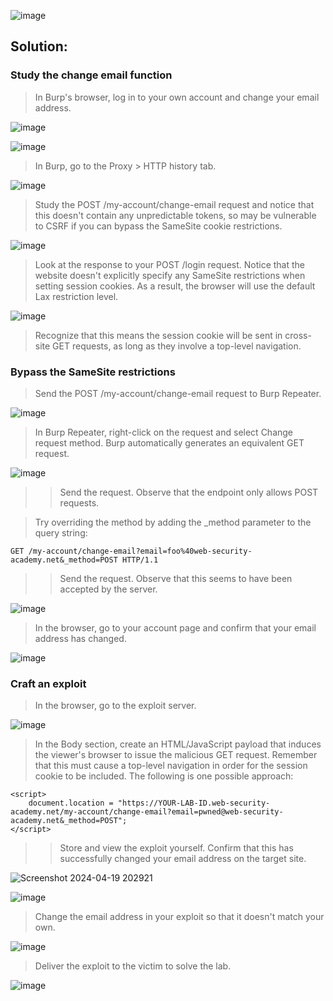 ![image](https://github.com/udayk01/Web-Security/assets/52235763/96227870-af91-43a3-a3a5-2e53b6aadf44)

## Solution:

### Study the change email function

> In Burp's browser, log in to your own account and change your email address.

![image](https://github.com/udayk01/Web-Security/assets/52235763/70ece721-447d-484b-a21f-668741c01a1f)

![image](https://github.com/udayk01/Web-Security/assets/52235763/1a88e201-b423-4d5d-82f2-905c90de2ddf)

> In Burp, go to the Proxy > HTTP history tab.

![image](https://github.com/udayk01/Web-Security/assets/52235763/b48517ee-8763-44d8-9112-a41d063068cd)

> Study the POST /my-account/change-email request and notice that this doesn't contain any unpredictable tokens, so may be vulnerable to CSRF if you can bypass the SameSite cookie restrictions.

![image](https://github.com/udayk01/Web-Security/assets/52235763/13690d24-492a-43ff-9f7c-b60b5f8cabd2)

> Look at the response to your POST /login request. Notice that the website doesn't explicitly specify any SameSite restrictions when setting session cookies. As a result, the browser will use the default Lax restriction level.

![image](https://github.com/udayk01/Web-Security/assets/52235763/1b472abb-ddcd-4608-8a19-8583d83af7ab)

> Recognize that this means the session cookie will be sent in cross-site GET requests, as long as they involve a top-level navigation.

### Bypass the SameSite restrictions

> Send the POST /my-account/change-email request to Burp Repeater.

![image](https://github.com/udayk01/Web-Security/assets/52235763/436c3910-fe39-4a36-a7b1-5062c1ede19e)

> In Burp Repeater, right-click on the request and select Change request method. Burp automatically generates an equivalent GET request.

![image](https://github.com/udayk01/Web-Security/assets/52235763/af1fd89d-0d97-4c2b-bb35-73774c2021ee)

>> Send the request. Observe that the endpoint only allows POST requests.

> Try overriding the method by adding the _method parameter to the query string:

```GET /my-account/change-email?email=foo%40web-security-academy.net&_method=POST HTTP/1.1```

>> Send the request. Observe that this seems to have been accepted by the server.

![image](https://github.com/udayk01/Web-Security/assets/52235763/1310715e-7dcd-40c6-ac3b-2f3789a09f0c)

> In the browser, go to your account page and confirm that your email address has changed.

![image](https://github.com/udayk01/Web-Security/assets/52235763/0197ded1-89d3-4877-a1c3-4d5b41e6df50)

### Craft an exploit

> In the browser, go to the exploit server.

![image](https://github.com/udayk01/Web-Security/assets/52235763/56d98f52-06b7-4d17-8dc2-d6982d5a51ae)

> In the Body section, create an HTML/JavaScript payload that induces the viewer's browser to issue the malicious GET request. Remember that this must cause a top-level navigation in order for the session cookie to be included. The following is one possible approach:
```
<script>
    document.location = "https://YOUR-LAB-ID.web-security-academy.net/my-account/change-email?email=pwned@web-security-academy.net&_method=POST";
</script>
```
>> Store and view the exploit yourself. Confirm that this has successfully changed your email address on the target site.

![Screenshot 2024-04-19 202921](https://github.com/udayk01/Web-Security/assets/52235763/635901f1-25fe-4b2d-a7ec-c5de818f8a30)

![image](https://github.com/udayk01/Web-Security/assets/52235763/b2d2eeb7-f251-49b5-8bf0-4c88aaee439c)

> Change the email address in your exploit so that it doesn't match your own.

![image](https://github.com/udayk01/Web-Security/assets/52235763/c20ad8cd-85b9-45a9-9f39-2941e82d0362)

> Deliver the exploit to the victim to solve the lab.

![image](https://github.com/udayk01/Web-Security/assets/52235763/221b1627-f26f-40fa-b59c-ea613b035c8e)

